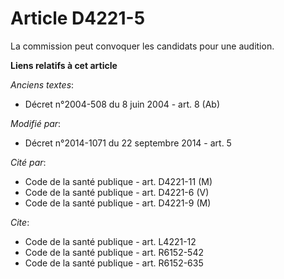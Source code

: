 # Article D4221-5

La commission peut convoquer les candidats pour une audition.

**Liens relatifs à cet article**

_Anciens textes_:

  - Décret n°2004-508 du 8 juin 2004 - art. 8 (Ab)

_Modifié par_:

  - Décret n°2014-1071 du 22 septembre 2014 - art. 5

_Cité par_:

  - Code de la santé publique - art. D4221-11 (M)
  - Code de la santé publique - art. D4221-6 (V)
  - Code de la santé publique - art. D4221-9 (M)

_Cite_:

  - Code de la santé publique - art. L4221-12
  - Code de la santé publique - art. R6152-542
  - Code de la santé publique - art. R6152-635
